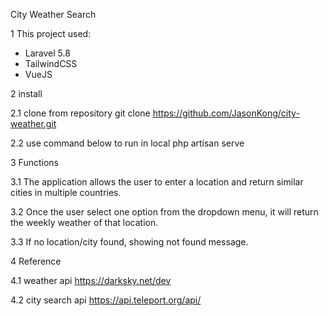City Weather Search

1 This project used:
  - Laravel 5.8
  - TailwindCSS
  - VueJS

2 install

  2.1 clone from repository git clone https://github.com/JasonKong/city-weather.git
  
  2.2 use command below to run in local
      php artisan serve

3 Functions

  3.1 The application allows the user to enter a location and return similar cities in multiple countries.
  
  3.2 Once the user select one option from the dropdown menu, it will return the weekly weather of that location. 
  
  3.3 If no location/city found, showing not found message.

4 Reference

  4.1 weather api
    https://darksky.net/dev

  4.2 city search api
    https://api.teleport.org/api/
